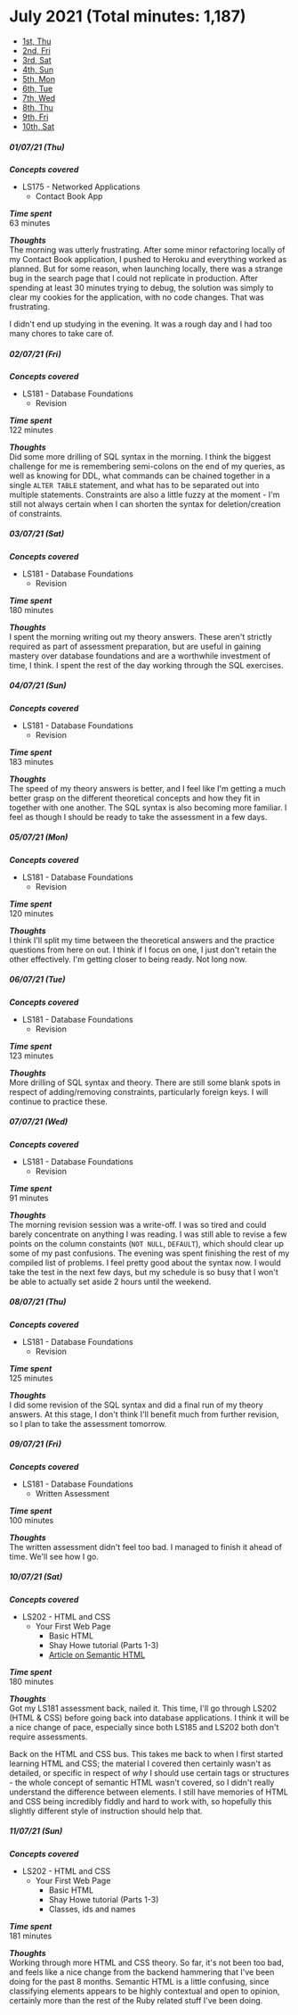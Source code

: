 # July 2021 (Total minutes: 1,187)
- [1st, Thu](#010721-thu)
- [2nd, Fri](#020721-fri)
- [3rd, Sat](#030721-sat)
- [4th, Sun](#040721-sun)
- [5th, Mon](#050721-mon)
- [6th, Tue](#060721-tue)
- [7th, Wed](#070721-wed)
- [8th, Thu](#080721-thu)
- [9th, Fri](#090721-fri)
- [10th, Sat](#100721-sat)

##### 01/07/21 (Thu)
__*Concepts covered*__<br/>
- LS175 - Networked Applications
  - Contact Book App

__*Time spent*__<br/>
63 minutes

__*Thoughts*__<br/>
The morning was utterly frustrating. After some minor refactoring locally of my Contact Book application, I pushed to Heroku and everything worked as planned. But for some reason, when launching locally, there was a strange bug in the search page that I could not replicate in production. After spending at least 30 minutes trying to debug, the solution was simply to clear my cookies for the application, with no code changes. That was frustrating.

I didn't end up studying in the evening. It was a rough day and I had too many chores to take care of. 

##### 02/07/21 (Fri)
__*Concepts covered*__<br/>
- LS181 - Database Foundations
  - Revision

__*Time spent*__<br/>
122 minutes

__*Thoughts*__<br/>
Did some more drilling of SQL syntax in the morning. I think the biggest challenge for me is remembering semi-colons on the end of my queries, as well as knowing for DDL, what commands can be chained together in a single `ALTER TABLE` statement, and what has to be separated out into multiple statements. Constraints are also a little fuzzy at the moment - I'm still not always certain when I can shorten the syntax for deletion/creation of constraints.

##### 03/07/21 (Sat)
__*Concepts covered*__<br/>
- LS181 - Database Foundations
  - Revision

__*Time spent*__<br/>
180 minutes

__*Thoughts*__<br/>
I spent the morning writing out my theory answers. These aren't strictly required as part of assessment preparation, but are useful in gaining mastery over database foundations and are a worthwhile investment of time, I think. I spent the rest of the day working through the SQL exercises.

##### 04/07/21 (Sun)
__*Concepts covered*__<br/>
- LS181 - Database Foundations
  - Revision

__*Time spent*__<br/>
183 minutes

__*Thoughts*__<br/>
The speed of my theory answers is better, and I feel like I'm getting a much better grasp on the different theoretical concepts and how they fit in together with one another. The SQL syntax is also becoming more familiar. I feel as though I should be ready to take the assessment in a few days.

##### 05/07/21 (Mon)
__*Concepts covered*__<br/>
- LS181 - Database Foundations
  - Revision

__*Time spent*__<br/>
120 minutes

__*Thoughts*__<br/>
I think I'll split my time between the theoretical answers and the practice questions from here on out. I think if I focus on one, I just don't retain the other effectively. I'm getting closer to being ready. Not long now.

##### 06/07/21 (Tue)
__*Concepts covered*__<br/>
- LS181 - Database Foundations
  - Revision

__*Time spent*__<br/>
123 minutes

__*Thoughts*__<br/>
More drilling of SQL syntax and theory. There are still some blank spots in respect of adding/removing constraints, particularly foreign keys. I will continue to practice these.

##### 07/07/21 (Wed)
__*Concepts covered*__<br/>
- LS181 - Database Foundations
  - Revision

__*Time spent*__<br/>
91 minutes

__*Thoughts*__<br/>
The morning revision session was a write-off. I was so tired and could barely concentrate on anything I was reading. I was still able to revise a few points on the column constaints (`NOT NULL`, `DEFAULT`), which should clear up some of my past confusions. The evening was spent finishing the rest of my compiled list of problems. I feel pretty good about the syntax now. I would take the test in the next few days, but my schedule is so busy that I won't be able to actually set aside 2 hours until the weekend.

##### 08/07/21 (Thu)
__*Concepts covered*__<br/>
- LS181 - Database Foundations
  - Revision

__*Time spent*__<br/>
125 minutes

__*Thoughts*__<br/>
I did some revision of the SQL syntax and did a final run of my theory answers. At this stage, I don't think I'll benefit much from further revision, so I plan to take the assessment tomorrow.

##### 09/07/21 (Fri)
__*Concepts covered*__<br/>
- LS181 - Database Foundations
  - Written Assessment

__*Time spent*__<br/>
100 minutes

__*Thoughts*__<br/>
The written assessment didn't feel too bad. I managed to finish it ahead of time. We'll see how I go.

##### 10/07/21 (Sat)
__*Concepts covered*__<br/>
- LS202 - HTML and CSS
  - Your First Web Page
    - Basic HTML
    - Shay Howe tutorial (Parts 1-3)
    - [Article on Semantic HTML](http://html5doctor.com/i-b-em-strong-element/) 

__*Time spent*__<br/>
180 minutes

__*Thoughts*__<br/>
Got my LS181 assessment back, nailed it. This time, I'll go through LS202 (HTML & CSS) before going back into database applications. I think it will be a nice change of pace, especially since both LS185 and LS202 both don't require assessments.

Back on the HTML and CSS bus. This takes me back to when I first started learning HTML and CSS; the material I covered then certainly wasn't as detailed, or specific in respect of _why_ I should use certain tags or structures - the whole concept of semantic HTML wasn't covered, so I didn't really understand the difference between elements. I still have memories of HTML and CSS being incredibly fiddly and hard to work with, so hopefully this slightly different style of instruction should help that.

##### 11/07/21 (Sun)
__*Concepts covered*__<br/>
- LS202 - HTML and CSS
  - Your First Web Page
    - Basic HTML
    - Shay Howe tutorial (Parts 1-3)
    - Classes, ids and names

__*Time spent*__<br/>
181 minutes

__*Thoughts*__<br/>
Working through more HTML and CSS theory. So far, it's not been too bad, and feels like a nice change from the backend hammering that I've been doing for the past 8 months. Semantic HTML is a little confusing, since classifying elements appears to be highly contextual and open to opinion, certainly more than the rest of the Ruby related stuff I've been doing.
